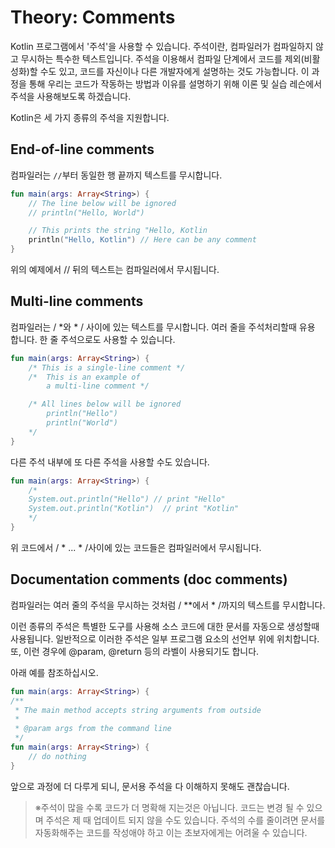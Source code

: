 # Theory: Comments
Kotlin 프로그램에서 '주석'을 사용할 수 있습니다. 주석이란, 컴파일러가 컴파일하지 않고 무시하는 특수한 텍스트입니다. 주석을 이용해서 컴파일 단계에서 코드를 제외(비활성화)할 수도 있고, 코드를 자신이나 다른 개발자에게 설명하는 것도 가능합니다. 이 과정을 통해 우리는 코드가 작동하는 방법과 이유를 설명하기 위해 이론 및 실습 레슨에서 주석을 사용해보도록 하겠습니다.

Kotlin은 세 가지 종류의 주석을 지원합니다.

## End-of-line comments
컴파일러는 `//`부터 동일한 행 끝까지 텍스트를 무시합니다.

```kotlin
fun main(args: Array<String>) {
    // The line below will be ignored
    // println("Hello, World")

    // This prints the string "Hello, Kotlin
    println("Hello, Kotlin") // Here can be any comment
}
```
위의 예제에서 // 뒤의 텍스트는 컴파일러에서 무시됩니다.

## Multi-line comments
컴파일러는 / *와 * / 사이에 있는 텍스트를 무시합니다. 여러 줄을 주석처리할때 유용 합니다. 한 줄 주석으로도 사용할 수 있습니다.
```kotlin
fun main(args: Array<String>) {
    /* This is a single-line comment */
    /*  This is an example of
        a multi-line comment */

    /* All lines below will be ignored
        println("Hello")
        println("World")
    */
}
```
다른 주석 내부에 또 다른 주석을 사용할 수도 있습니다.

```kotlin
fun main(args: Array<String>) {
    /*
    System.out.println("Hello") // print "Hello" 
    System.out.println("Kotlin")  // print "Kotlin"
    */
}
```
위 코드에서 / * ... * /사이에 있는 코드들은 컴파일러에서 무시됩니다.

 ## Documentation comments (doc comments)
컴파일러는 여러 줄의 주석을 무시하는 것처럼 / **에서 * /까지의 텍스트를 무시합니다.

이런 종류의 주석은 특별한 도구를 사용해 소스 코드에 대한 문서를 자동으로 생성할때 사용됩니다. 일반적으로 이러한 주석은 일부 프로그램 요소의 선언부 위에 위치합니다.  또, 이런 경우에 @param, @return 등의 라벨이 사용되기도 합니다.

아래 예를 참조하십시오.
```kotlin
fun main(args: Array<String>) {
/**
 * The main method accepts string arguments from outside
 *
 * @param args from the command line
 */
fun main(args: Array<String>) {
    // do nothing
}
```
앞으로 과정에 더 다루게 되니, 문서용 주석을 다 이해하지 못해도 괜찮습니다. 

> ※주석이 많을 수록 코드가 더 명확해 지는것은 아닙니다. 코드는 변경 될 수 있으며 주석은 제 때 업데이트 되지 않을 수도 있습니다. 주석의 수를 줄이려면 문서를 자동화해주는 코드를 작성애야 하고 이는 초보자에게는 어려울 수 있습니다.
